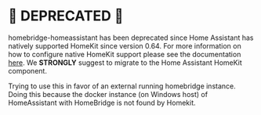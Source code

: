 # :rotating_light: DEPRECATED :rotating_light:
homebridge-homeassistant has been deprecated since Home Assistant has natively supported
HomeKit since version 0.64. For more information on how to configure native HomeKit support
please see the documentation [here](https://www.home-assistant.io/components/homekit/).
We **STRONGLY** suggest to migrate to the Home Assistant HomeKit component.

Trying to use this in favor of an external running homebridge instance. Doing this
because the docker instance (on Windows host) of HomeAssistant with HomeBridge is not found
by Homekit.
